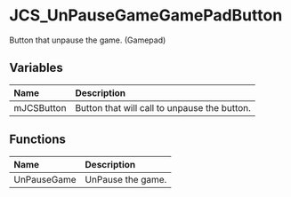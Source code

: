 # JCS_UnPauseGameGamePadButton

Button that unpause the game. (Gamepad)

## Variables

| Name       | Description                                  |
|:-----------|:---------------------------------------------|
| mJCSButton | Button that will call to unpause the button. |

## Functions

| Name        | Description       |
|:------------|:------------------|
| UnPauseGame | UnPause the game. |
